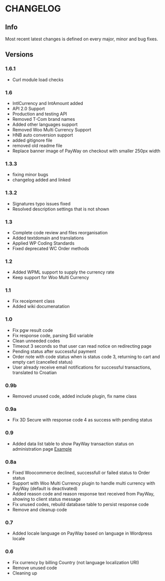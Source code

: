 # CHANGELOG

## Info

Most recent latest changes is defined on every major, minor and bug fixes.

## Versions

### 1.6.1

* Curl module load checks

### 1.6

* IntlCurrency and IntAmount added
* API 2.0 Support
* Production and testing API 
* Removed T-Com brand names
* Added other languages support
* Removed Woo Multi Currency Support
* HNB auto conversion support
* added gitignore file
* removed old readme file
* Replace banner image of PayWay on checkout with smaller 250px width

### 1.3.3

* fixing minor bugs
* changelog added and linked

### 1.3.2

* Signatures typo issues fixed
* Resolved description settings that is not shown

### 1.3

* Complete code review and files reorganisation
* Added textdomain and translations
* Applied WP Coding Standards
* Fixed deprecated WC Order methods

### 1.2

* Added WPML support to supply the currency rate
* Keep support for Woo Multi Currency

### 1.1

* Fix receipment class
* Added wiki documenatation

### 1.0

* Fix pgw result code
* Fix response code, parsing $id variable
* Clean unneeded codes
* Timeout 3 seconds so that user can read notice on redirecting page
* Pending status after successful payment
* Order note with code status when is status code 3, returning to cart and empty cart (cancelled status)
* User already receive email notifications for successful transactions, translated to Croatian

### 0.9b

* Removed unused code, added include plugin, fix name class

### 0.9a

* Fix 3D Secure with response code 4 as success with pending status

### 0.9

* Added data list table to show PayWay transaction status on administration page [Example](https://github.com/marinsagovac/woocommerce-tcom-payway/blob/master/docs/DataList.jpg)

### 0.8a

* Fixed Woocommerce declined, successfull or failed status to Order status
* Support with Woo Multi Currency plugin to handle multi currency with PayWay (default is deactivated)
* Added reason code and reason response text received from PayWay, showing to client status message
* Fix unused codes, rebuild database table to persist response code
* Remove and cleanup code

### 0.7

* Added locale language on PayWay based on language in Wordpress locale

### 0.6

* Fix currency by billing Country (not language localization URI)
* Remove unused code
* Cleaning up
